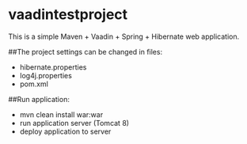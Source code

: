 # vaadintestproject
This is a simple Maven + Vaadin + Spring + Hibernate web application.

##The project settings can be changed in files:
* hibernate.properties
* log4j.properties
* pom.xml

##Run application:
* mvn clean install war:war
* run application server (Tomcat 8)
* deploy application to server

